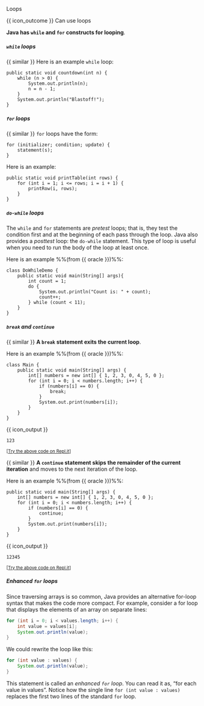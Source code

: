 <span id="title">Loops</span>

<span id="prereqs"></span>

<span id="outcomes">{{ icon_outcome }} Can use loops</span>

<div id="body">

**Java has `while` and `for` constructs for looping**.

##### `while` loops

<div class="indented">

{{ similar }} Here is an example `while` loop:

```java{highlight-lines="2,5"}
public static void countdown(int n) {
    while (n > 0) {
        System.out.println(n);
        n = n - 1;
    }
    System.out.println("Blastoff!");
}
```
</div>

##### `for` loops

<div class="indented">

{{ similar }} `for` loops have the form:
```
for (initializer; condition; update) {
    statement(s);
}
```
Here is an example:
```java{highlight-lines="2,4"}
public static void printTable(int rows) {
    for (int i = 1; i <= rows; i = i + 1) {
        printRow(i, rows);
    }
}
```

</div>

##### `do-while` loops

<div class="indented">

The `while` and `for` statements are _pretest_ loops; that is, they test the condition first and at the beginning of each pass through the loop. Java also provides a _posttest_ loop: the `do-while` statement. This type of loop is useful when you need to run the body of the loop at least once.

Here is an example %%(from {{ oracle }})%%:
```java{highlight-lines="4,7"}
class DoWhileDemo {
    public static void main(String[] args){
        int count = 1;
        do {
            System.out.println("Count is: " + count);
            count++;
        } while (count < 11);
    }
}
```

</div>

##### `break` and `continue`

<div class="indented">

{{ similar }} **A `break` statement exits the current loop**.

Here is an example %%(from {{ oracle }})%%:
```java{highlight-lines="6"}
class Main {
    public static void main(String[] args) {
        int[] numbers = new int[] { 1, 2, 3, 0, 4, 5, 0 };
        for (int i = 0; i < numbers.length; i++) {
            if (numbers[i] == 0) {
                break;
            }
            System.out.print(numbers[i]);
        }
    }
}
```
{{ icon_output }}
```
123
```
<small>[[Try the above code on Repl.it](https://repl.it/@seedu/Demo-Break)]</small>

{{ similar }} **A `continue` statement skips the remainder of the current iteration** and moves to the next iteration of the loop.

Here is an example %%(from {{ oracle }})%%:
```java{highlight-lines="5"}
public static void main(String[] args) {
    int[] numbers = new int[] { 1, 2, 3, 0, 4, 5, 0 };
    for (int i = 0; i < numbers.length; i++) {
        if (numbers[i] == 0) {
            continue;
        }
        System.out.print(numbers[i]);
    }
}
```
{{ icon_output }}
```
12345
```
<small>[[Try the above code on Repl.it](https://repl.it/@seedu/Demo-Continue)]</small>

</div>

##### Enhanced `for` loops

<div class="indented">

Since traversing arrays is so common, Java provides an alternative for-loop syntax that makes the code more compact. For example, consider a for loop that displays the elements of an array on separate lines:

```java
for (int i = 0; i < values.length; i++) {
    int value = values[i];
    System.out.println(value);
}
```
We could rewrite the loop like this:
```java
for (int value : values) {
    System.out.println(value);
}
```
This statement is called an _enhanced `for` loop_. You can read it as, “for each value in values”.
Notice how the single line `for (int value : values)` replaces the first two lines of the standard `for` loop.

</div>

</div>

<div id="extras">
  <include src="resourcesPanel.md" boilerplate />
<include src="exercisesPanel.md" boilerplate/>
</div>
